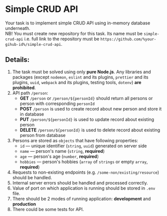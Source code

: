 # Simple CRUD API

Your task is to implement simple CRUD API using in-memory database underneath.  
NB! You must create new repository for this task. Its name must be `simple-crud-api` i.e. full link to the repository must be `https://github.com/%your-gihub-id%/simple-crud-api`.

## Details:

1. The task must be solved using only **pure Node.js**. Any libraries and packages (except `nodemon`, `eslint` and its plugins, `prettier` and its plugins, `uuid`, `webpack` and its plugins, testing tools, `dotenv`) **are prohibited**.
2. API path `/person`:
    * **GET** `/person` or `/person/${personId}` should return all persons or person with corresponding `personId`
    * **POST** `/person` is used to create record about new person and store it in database
    * **PUT** `/person/${personId}` is used to update record about existing person
    * **DELETE** `/person/${personId}` is used to delete record about existing person from database
3. Persons are stored as `objects` that have following properties:
    * `id` — unique identifier (`string`, `uuid`) generated on server side
    * `name` — person's name (`string`, **required**)
    * `age` — person's age (`number`, **required**)
    * `hobbies` — person's hobbies (`array` of `strings` or empty `array`, **required**)
4. Requests to non-existing endpoints (e.g. `/some-non/existing/resource`) should be handled.
5. Internal server errors should be handled and processed correctly.
6. Value of port on which application is running should be stored in `.env` file.
7. There should be 2 modes of running application: **development** and **production**
8. There could be some tests for API.

